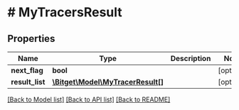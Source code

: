 # # MyTracersResult

## Properties

Name | Type | Description | Notes
------------ | ------------- | ------------- | -------------
**next_flag** | **bool** |  | [optional]
**result_list** | [**\Bitget\Model\MyTracerResult[]**](MyTracerResult.md) |  | [optional]

[[Back to Model list]](../../README.md#models) [[Back to API list]](../../README.md#endpoints) [[Back to README]](../../README.md)
